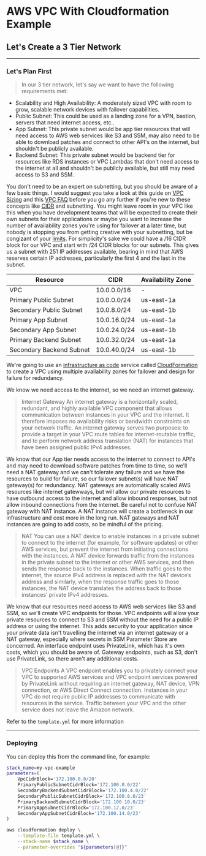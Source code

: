 # AWS VPC With Cloudformation Example

## Let's Create a 3 Tier Network

---

### Let's Plan First

> In our 3 tier network, let's say we want to have the following requirements met:
- Scalability and High Availability: A moderately sized VPC with room to grow, scalable network devices with failover capabilities.
- Public Subnet: This could be used as a landing zone for a VPN, bastion, servers that need internet access, etc..
- App Subnet: This private subnet would be app tier resources that will need access to AWS web services like S3 and SSM, may also need to be able to download patches and connect to other API's on the internet, but shouldn't be publicly available.
- Backend Subnet: This private subnet would be backend tier for resources like RDS instances or VPC Lambdas that don't need access to the internet at all and shouldn't be publicly available, but still may need access to S3 and SSM.

You don't need to be an expert on subnetting, but you should be aware of a few basic things. I would suggest you take a look at this guide on [VPC Sizing](https://docs.aws.amazon.com/vpc/latest/userguide/VPC_Subnets.html#VPC_Sizing) and this [VPC FAQ](https://aws.amazon.com/answers/networking/aws-single-vpc-design/) before you go any further if you're new to these concepts like [CIDR](https://en.wikipedia.org/wiki/Classless_Inter-Domain_Routing) and subnetting. You might leave room in your VPC like this when you have development teams that will be expected to create their own subnets for their applications or maybe you want to increase the number of availability zones you're using for failover at a later time, but nobody is stopping you from getting creative with your subnetting, but be congizant of your [limits](https://docs.aws.amazon.com/vpc/latest/userguide/amazon-vpc-limits.html). For simplicity's sake we could have a /16 CIDR block for our VPC and start with /24 CIDR blocks for our subnets. This gives us a subnet with 251 IP addresses available, bearing in mind that AWS reserves certain IP addresses, particularly the first 4 and the last in the subnet.

| Resource | CIDR | Availability Zone |
| ----------- | ----------- | ----------- |
| VPC | 10.0.0.0/16 | - |
| Primary Public Subnet | 10.0.0.0/24 | us-east-1a |
| Secondary Public Subnet | 10.0.8.0/24 | us-east-1b |
| Primary App Subnet | 10.0.16.0/24 | us-east-1a |
| Secondary App Subnet | 10.0.24.0/24 | us-east-1b |
| Primary Backend Subnet | 10.0.32.0/24 | us-east-1a |
| Secondary Backend Subnet | 10.0.40.0/24 | us-east-1b |

We're going to use an [infrastructure as code](https://en.wikipedia.org/wiki/Infrastructure_as_code) service called [CloudFormation](https://docs.aws.amazon.com/AWSCloudFormation/latest/UserGuide/Welcome.html) to create a VPC using multiple availability zones for failover and design for failure for redundancy.

We know we need access to the internet, so we need an internet gateway.

> Internet Gateway
An internet gateway is a horizontally scaled, redundant, and highly available VPC component that allows communication between instances in your VPC and the internet. It therefore imposes no availability risks or bandwidth constraints on your network traffic.
An internet gateway serves two purposes: to provide a target in your VPC route tables for internet-routable traffic, and to perform network address translation (NAT) for instances that have been assigned public IPv4 addresses.

We know that our App tier needs access to the internet to connect to API's and may need to download software patches from time to time, so we'll need a NAT gateway and we can't tolerate any failure and we have the resources to build for failure, so our failover subnet(s) will have NAT gateway(s) for redundancy. NAT gateways are automatically scaled AWS resources like internet gatewways, but will allow our private resources to have outbound access to the internet and allow inbound responses, but not allow inbound connections from the internet. Be careful not to confuse NAT gateway with NAT instance. A NAT instance will create a bottleneck in our infrastructure and cost more in the long run. NAT gateways and NAT instances are going to add costs, so be mindful of the pricing.

> NAT
You can use a NAT device to enable instances in a private subnet to connect to the internet (for example, for software updates) or other AWS services, but prevent the internet from initiating connections with the instances. A NAT device forwards traffic from the instances in the private subnet to the internet or other AWS services, and then sends the response back to the instances. When traffic goes to the internet, the source IPv4 address is replaced with the NAT device’s address and similarly, when the response traffic goes to those instances, the NAT device translates the address back to those instances’ private IPv4 addresses.

We know that our resources need access to AWS web services like S3 and SSM, so we'll create VPC endpoints for those. VPC endpoints will allow your private resources to connect to S3 and SSM without the need for a public IP address or using the internet. This adds security to your application since your private data isn't travelling the internet via an internet gateway or a NAT gateway, especially where secrets in SSM Parameter Store are concerned. An interface endpoint uses PrivateLink, which has it's own costs, which you should be aware of. Gateway endpoints, such as S3, don't use PrivateLink, so there aren't any additional costs.

> VPC Endpoints
A VPC endpoint enables you to privately connect your VPC to supported AWS services and VPC endpoint services powered by PrivateLink without requiring an internet gateway, NAT device, VPN connection, or AWS Direct Connect connection. Instances in your VPC do not require public IP addresses to communicate with resources in the service. Traffic between your VPC and the other service does not leave the Amazon network.

Refer to the `template.yml` for more information

---

### Deploying

You can deploy this from the command line, for example:

```bash
stack_name=my-vpc-example
parameters=(
    VpcCidrBlock='172.100.0.0/20'
    PrimaryPublicSubnetCidrBlock='172.100.0.0/22'
    SecondaryBackendSubnetCidrBlock='172.100.4.0/22'
    SecondaryPublicSubnetCidrBlock='172.100.8.0/23'
    PrimaryBackendSubnetCidrBlock='172.100.10.0/23'
    PrimaryAppSubnetCidrBlock='172.100.12.0/23'
    SecondaryAppSubnetCidrBlock='172.100.14.0/23'
)

aws cloudformation deploy \
    --template-file template.yml \
    --stack-name $stack_name \
    --parameter-overrides "${parameters[@]}"
```
